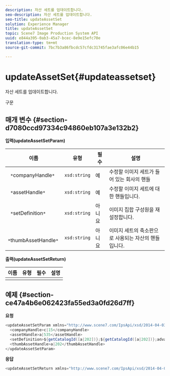 ```yaml
---
description: 자산 세트를 업데이트합니다.
seo-description: 자산 세트를 업데이트합니다.
seo-title: updateAssetSet
solution: Experience Manager
title: updateAssetSet
topic: Scene7 Image Production System API
uuid: e844a395-0ab3-45a7-bcec-8e9e15efc70e
translation-type: tm+mt
source-git-commit: 7bc7b3a86fbcdc57cfdc31745fae3afc06e44b15

---
```



# updateAssetSet{#updateassetset}

자산 세트를 업데이트합니다.

구문

## 매개 변수 {#section-d7080ccd97334c94860eb107a3e132b2}

**입력(updateAssetSetParam)**

| 이름 | 유형 | 필수 | 설명 |
|---|---|---|---|
| ` *`companyHandle`*` | `xsd:string` | 예 | 수정할 이미지 세트가 들어 있는 회사의 핸들 |
| ` *`assetHandle`*` | `xsd:string` | 예 | 수정할 이미지 세트에 대한 핸들입니다. |
| ` *`setDefinition`*` | `xsd:string` | 아니요 | 이미지 집합 구성원을 재설정합니다. |
| ` *`thumbAssetHandle`*` | `xsd:string` | 아니요 | 이미지 세트의 축소판으로 사용되는 자산의 핸들입니다. |

**출력(updateAssetSetReturn)**

| 이름 | 유형 | 필수 | 설명 |
|---|---|---|---|
|  |  |  |  |

## 예제 {#section-ce47a4b6e062423fa55ed3a0fd26d7ff}

**요청**

```java
<updateAssetSetParam xmlns="http://www.scene7.com/IpsApi/xsd/2014-04-03"> 
  <companyHandle>c|15</companyHandle> 
  <assetHandle>a|535</assetHandle> 
  <setDefinition>${getCatalogId([a|202])};${getCatalogId([a|202])};advanced_image;,${getCatalogId([a|935])};${getCatalogId([a|935])};advanced_image;,${getCatalogId([a|933])};${getCatalogId([a|933])};advanced_image;</setDefinition> 
  <thumbAssetHandle>a|202</thumbAssetHandle> 
</updateAssetSetParam>
```

**응답**

```java
<updateAssetSetReturn xmlns="http://www.scene7.com/IpsApi/xsd/2014-04-03"/>
```

